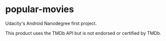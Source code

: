 # popular-movies
Udacity's Android Nanodegree first project.

This product uses the TMDb API but is not endorsed or certified by TMDb.
